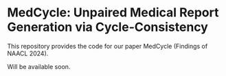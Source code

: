 # MedCycle: Unpaired Medical Report Generation via Cycle-Consistency

This repository provides the code for our paper MedCycle (Findings of NAACL 2024).

Will be available soon.
